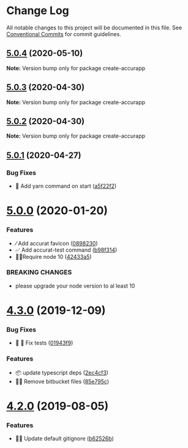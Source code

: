 # Change Log

All notable changes to this project will be documented in this file.
See [Conventional Commits](https://conventionalcommits.org) for commit guidelines.

## [5.0.4](https://github.com/accurat/accurapp/compare/create-accurapp@5.0.3...create-accurapp@5.0.4) (2020-05-10)

**Note:** Version bump only for package create-accurapp





## [5.0.3](https://github.com/accurat/accurapp/compare/create-accurapp@5.0.2...create-accurapp@5.0.3) (2020-04-30)

**Note:** Version bump only for package create-accurapp





## [5.0.2](https://github.com/accurat/accurapp/compare/create-accurapp@5.0.1...create-accurapp@5.0.2) (2020-04-30)

**Note:** Version bump only for package create-accurapp





## [5.0.1](https://github.com/accurat/accurapp/compare/create-accurapp@5.0.0...create-accurapp@5.0.1) (2020-04-27)


### Bug Fixes

* 🔧 Add yarn command on start ([a5f22f2](https://github.com/accurat/accurapp/commit/a5f22f2477f0cd23aada0e832181ff55f8df6863))





# [5.0.0](https://github.com/accurat/accurapp/compare/create-accurapp@4.3.0...create-accurapp@5.0.0) (2020-01-20)


### Features

* ⁄ Add accurat favicon ([0898230](https://github.com/accurat/accurapp/commit/0898230b58c19b59eaf124b1cd8110127ba4c504))
* ✅ Add accurat-test command ([b98f314](https://github.com/accurat/accurapp/commit/b98f31418ecab3d169546d8cc0a9cae348b6e3c2))
* 👮‍♂️Require node 10 ([42433a5](https://github.com/accurat/accurapp/commit/42433a573c1bde9b152cbbb3b92f02618db30a25))


### BREAKING CHANGES

* please upgrade your node version to al least 10





# [4.3.0](https://github.com/accurat/accurapp/compare/create-accurapp@4.2.0...create-accurapp@4.3.0) (2019-12-09)


### Bug Fixes

* 🐛 🔨 Fix tests ([01943f9](https://github.com/accurat/accurapp/commit/01943f93cfcfddda86e613d60842ab5e616db84d))


### Features

* 📦 update typescript deps ([2ec4cf3](https://github.com/accurat/accurapp/commit/2ec4cf39cdea2ab4a65eb5645b32022e62be1e0d))
* 🥛🔫 Remove bitbucket files ([85e795c](https://github.com/accurat/accurapp/commit/85e795c2bf7d1644af4aabf0866df33eafe117ef))





# [4.2.0](https://github.com/accurat/accurapp/compare/create-accurapp@4.1.9...create-accurapp@4.2.0) (2019-08-05)


### Features

* 🙅‍♂️  Update default gitignore ([b62526b](https://github.com/accurat/accurapp/commit/b62526b))

